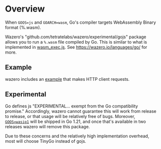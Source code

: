 # Overview

When `GOOS=js` and `GOARCH=wasm`, Go's compiler targets WebAssembly Binary
format (%.wasm).

Wazero's "github.com/tetratelabs/wazero/experimental/gojs" package allows you to run
a `%.wasm` file compiled by Go.  This is similar to what is implemented in
[wasm_exec.js][1]. See https://wazero.io/languages/go/ for more.

## Example

wazero includes an [example](example) that makes HTTP client requests.

## Experimental

Go defines js "EXPERIMENTAL... exempt from the Go compatibility promise."
Accordingly, wazero cannot guarantee this will work from release to release,
or that usage will be relatively free of bugs. Moreover, [`GOOS=wasip1`][2] will be shipped
in Go 1.21, and once that's available in two releases wazero will remove this
package.

Due to these concerns and the relatively high implementation overhead, most
will choose TinyGo instead of gojs.

[1]: https://github.com/golang/go/blob/go1.20/misc/wasm/wasm_exec.js
[2]: https://github.com/golang/go/issues/58141
